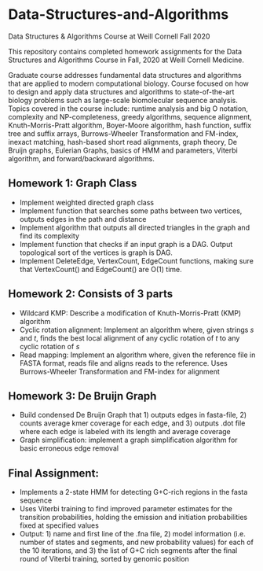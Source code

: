 # Data-Structures-and-Algorithms
Data Structures &amp; Algorithms Course at Weill Cornell Fall 2020

This repository contains completed homework assignments for the Data Structures and Algorithms Course in Fall, 2020 at Weill Cornell Medicine. 

Graduate course addresses fundamental data structures and algorithms that are applied to modern computational biology. Course focused on how to design and apply data structures and algorithms to state-of-the-art biology problems such as large-scale biomolecular sequence analysis. Topics covered in the course include: runtime analysis and big O notation, complexity and NP-completeness, greedy algorithms, sequence alignment, Knuth-Morris-Pratt algorithm, Boyer-Moore algorithm, hash function, suffix tree and suffix arrays, Burrows-Wheeler Transformation and FM-index, inexact matching, hash-based short read alignments, graph theory, De Bruijn graphs, Eulerian Graphs, basics of HMM and parameters, Viterbi algorithm, and forward/backward algorithms. 

## Homework 1: Graph Class
* Implement weighted directed graph class 
* Implement function that searches some paths between two vertices, outputs edges in the path and distance 
* Implement algorithm that outputs all directed triangles in the graph and find its complexity
* Implement function that checks if an input graph is a DAG. Output topological sort of the vertices is graph is DAG. 
* Implement DeleteEdge, VertexCount, EdgeCount functions, making sure that VertexCount() and EdgeCount() are O(1) time. 

## Homework 2: Consists of 3 parts
* Wildcard KMP: Describe a modification of Knuth-Morris-Pratt (KMP) algorithm
* Cyclic rotation alignment: Implement an algorithm where, given strings *s* and *t*, finds the best local alignment of any cyclic rotation of *t* to any cyclic rotation of *s*
* Read mapping: Implement an algorithm where, given the reference file in FASTA format, reads file and aligns reads to the reference. Uses Burrows-Wheeler Transformation and FM-index for alignment 

## Homework 3: De Bruijn Graph
* Build condensed De Bruijn Graph that 1) outputs edges in fasta-file, 2) counts average kmer coverage for each edge, and 3) outputs .dot file where each edge is labeled with its length and average coverage 
* Graph simplification: implement a graph simplification algorithm for basic erroneous edge removal 

## Final Assignment: 
* Implements a 2-state HMM for detecting G+C-rich regions in the fasta sequence
* Uses Viterbi training to find improved parameter estimates for the transition probabilities, holding the emission and initiation probabilities fixed at specified values
* Output: 1) name and first line of the .fna file, 2) model information (i.e. number of states and segments, and new probability values) for each of the 10 iterations, and 3) the list of G+C rich segments after the final round of Viterbi training, sorted by genomic position 
    
